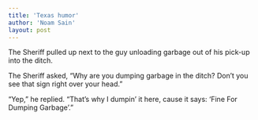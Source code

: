 ```yaml
---
title: 'Texas humor'
author: 'Noam Sain'
layout: post
---
```


The Sheriff pulled up next to the guy unloading garbage out of his pick-up into the ditch.

The Sheriff asked, “Why are you dumping garbage in the ditch? Don’t you see that sign right over your head.”

“Yep,” he replied. “That’s why I dumpin’ it here, cause it says: ‘Fine For Dumping Garbage’.”